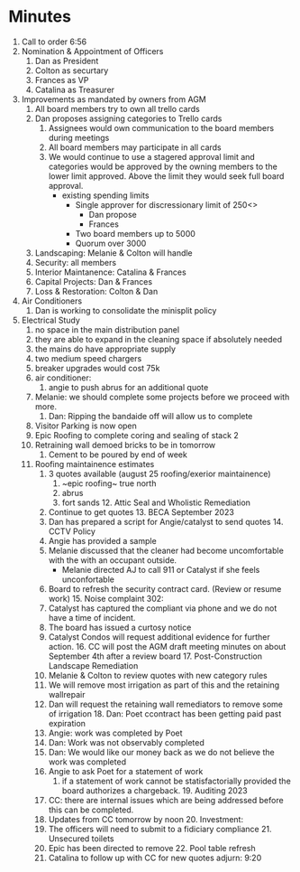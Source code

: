 # Minutes

1. Call to order 6:56
2. Nomination & Appointment of Officers
   1. Dan as President
   2. Colton as securtary
   3. Frances as VP
   4. Catalina as Treasurer
3. Improvements as mandated by owners from AGM
   1. All board members try to own all trello cards
   2. Dan proposes assigning categories to Trello cards
      1. Assignees would own communication to the board members during meetings
      2. All board members may participate in all cards
      3. We would continue to use a stagered approval limit and categories
         would be approved  by the owning members to the lower limit approved.
         Above the limit they would seek full board approval.
         * existing spending limits
           * Single approver for discressionary limit of 250<>
             * Dan propose
             * Frances
           * Two board members up to 5000
           * Quorum over 3000
   3. Landscaping: Melanie & Colton will handle
   4. Security: all members
   5. Interior Maintanence: Catalina & Frances
   6. Capital Projects: Dan & Frances
   7. Loss & Restoration: Colton & Dan
4. Air Conditioners
   1. Dan is working to consolidate the minisplit policy
5. Electrical Study
      1. no space in the main distribution panel
      2. they are able to expand in the cleaning space if absolutely needed
      3. the mains do have appropriate supply
      4. two medium speed chargers
      5. breaker upgrades would cost 75k
      6. air conditioner:
         1. angie to push abrus for an additional quote
      7. Melanie: we should complete some projects before we proceed with more.
         1. Dan: Ripping the bandaide off will allow us to complete
      8. Visitor Parking is now open
      9. Epic Roofing to complete coring and sealing of stack 2
      10. Retraining wall demoed bricks to be in tomorrow
          1. Cement to be poured by end of week
      11. Roofing maintainence estimates
          1. 3 quotes available (august 25 roofing/exerior maintainence)
              1. ~epic roofing~ true north
              2. abrus
              3. fort sands
       12. Attic Seal and Wholistic Remediation
           1.  Continue to get quotes
       13. BECA September 2023
           1.  Dan has prepared a script for Angie/catalyst to send quotes
       14. CCTV Policy
           1. Angie has provided a sample
           2. Melanie discussed that the cleaner had become uncomfortable with the
              with an occupant outside.
              * Melanie directed AJ to call 911 or Catalyst if she feels unconfortable
           3. Board to refresh the security contract card.  (Review or resume work)
       15. Noise complaint 302:
           1. Catalyst has captured the compliant via phone and we do not have
               a time of incident.
           2. The board has issued a curtosy notice
           3. Catalyst Condos will request additional evidence for further action.
       16. CC will post the AGM draft meeting minutes on about September 4th
           after a review   board
       17. Post-Construction Landscape Remediation
           1. Melanie & Colton to review quotes with new category rules
           2. We will remove most irrigation as part of this and the retaining wallrepair
           3. Dan will request the retaining wall remediators to remove some of irrigation
       18. Dan: Poet ccontract has been getting paid past expiration
           1.  Angie: work was completed by Poet
           2.  Dan: Work was not observably completed
           3.  Dan: We would like our money back as we do not believe the work was completed
           4. Angie to ask Poet for a statement of work
              1. if a statement of work cannot be statisfactorially provided
                 the board authorizes a chargeback.
       19. Auditing 2023
           1. CC: there are internal issues which are being addressed before
              this can be completed.
           2. Updates from CC tomorrow by noon
       20. Investment:
           1. The officers will need to submit to a fidiciary compliance
       21. Unsecured toilets
           1. Epic has been directed to remove
       22. Pool table refresh
           1. Catalina to follow up with CC for new quotes
adjurn: 9:20
